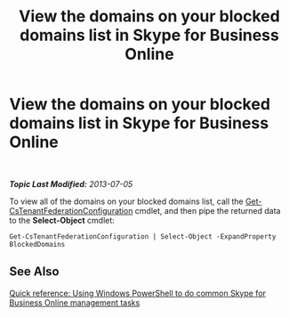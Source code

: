 ﻿---
title: View the domains on your blocked domains list in Skype for Business Online
TOCTitle: View the domains on your blocked domains list
ms:assetid: 67c65dbf-1a68-4c77-aabd-bed5001b4267
ms:mtpsurl: https://technet.microsoft.com/en-us/library/Dn362797(v=OCS.15)
ms:contentKeyID: 56558810
ms.date: 05/04/2015
mtps_version: v=OCS.15
---

<div data-xmlns="http://www.w3.org/1999/xhtml">

<div class="topic" data-xmlns="http://www.w3.org/1999/xhtml" data-msxsl="urn:schemas-microsoft-com:xslt" data-cs="http://msdn.microsoft.com/en-us/">

<div data-asp="http://msdn2.microsoft.com/asp">

# View the domains on your blocked domains list in Skype for Business Online

</div>

<div id="mainSection">

<div id="mainBody">

<span> </span>

_**Topic Last Modified:** 2013-07-05_

To view all of the domains on your blocked domains list, call the [Get-CsTenantFederationConfiguration](get-cstenantfederationconfiguration.md) cmdlet, and then pipe the returned data to the **Select-Object** cmdlet:

    Get-CsTenantFederationConfiguration | Select-Object -ExpandProperty BlockedDomains

<div>

## See Also


[Quick reference: Using Windows PowerShell to do common Skype for Business Online management tasks](quick-reference-using-windows-powershell-to-do-common-skype-for-business-online-management-tasks.md)  
  

</div>

</div>

<span> </span>

</div>

</div>

</div>

